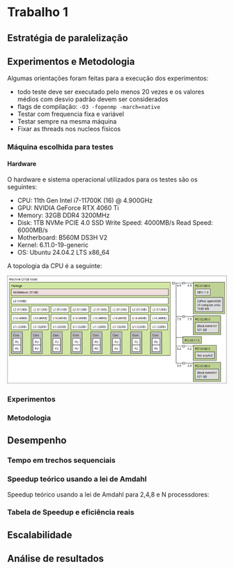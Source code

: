 # Trabalho 1

## Estratégia de paralelização

## Experimentos e Metodologia

Algumas orientações foram feitas para a execução dos experimentos:

- todo teste deve ser executado pelo menos 20 vezes e os valores médios com desvio padrão devem ser considerados
- flags de compilação: `-O3 -fopenmp -march=native`
- Testar com frequencia fixa e variável
- Testar sempre na mesma máquina
- Fixar as threads nos nucleos físicos

### Máquina escolhida para testes

#### Hardware

O hardware e sistema operacional utilizados para os testes são os seguintes:

- CPU: 11th Gen Intel i7-11700K (16) @ 4.900GHz
- GPU: NVIDIA GeForce RTX 4060 Ti
- Memory: 32GB DDR4 3200MHz
- Disk: 1TB NVMe PCIE 4.0 SSD Write Speed: 4000MB/s Read Speed: 6000MB/s
- Motherboard: B560M DS3H V2
- Kernel: 6.11.0-19-generic
- OS: Ubuntu 24.04.2 LTS x86_64

A topologia da CPU é a seguinte:

![topologia](topology.png)

### Experimentos

### Metodologia

## Desempenho

### Tempo em trechos sequenciais

### Speedup teórico usando a lei de Amdahl

Speedup teórico usando a lei de Amdahl para 2,4,8 e N processdores:

### Tabela de Speedup e eficiência reais

## Escalabilidade

## Análise de resultados
